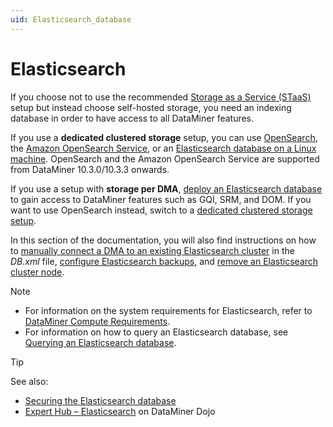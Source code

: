 ```yaml
---
uid: Elasticsearch_database
---
```


# Elasticsearch

If you choose not to use the recommended [Storage as a Service (STaaS)](xref:STaaS) setup but instead choose self-hosted storage, you need an indexing database in order to have access to all DataMiner features.

If you use a **dedicated clustered storage** setup, you can use [OpenSearch](xref:OpenSearch_database), the [Amazon OpenSearch Service](xref:Amazon_OpenSearch_Service), or an [Elasticsearch database on a Linux machine](xref:Installing_Elasticsearch_on_separate_Linux_machine). OpenSearch and the Amazon OpenSearch Service are supported from DataMiner 10.3.0/10.3.3 onwards.

If you use a setup with **storage per DMA**, [deploy an Elasticsearch database](xref:Configuring_indexing_database_per_DMS) to gain access to DataMiner features such as GQI, SRM, and DOM. If you want to use OpenSearch instead, switch to a [dedicated clustered storage setup](xref:Configuring_dedicated_clustered_storage).

In this section of the documentation, you will also find instructions on how to [manually connect a DMA to an existing Elasticsearch cluster](xref:Manually_Connecting_DMA_to_Elasticsearch_Cluster) in the *DB.xml* file, [configure Elasticsearch backups](xref:Configuring_Elasticsearch_backups), and [remove an Elasticsearch cluster node](xref:Configuring_Elasticsearch_node_remove).

> [!NOTE]
>
> - For information on the system requirements for Elasticsearch, refer to [DataMiner Compute Requirements](xref:DataMiner_Compute_Requirements).
> - For information on how to query an Elasticsearch database, see [Querying an Elasticsearch database](xref:Querying_an_Elasticsearch_database).

> [!TIP]
> See also:
>
> - [Securing the Elasticsearch database](xref:Security_Elasticsearch)
> - [Expert Hub – Elasticsearch](https://community.dataminer.services/expert-hub-elastic/) on DataMiner Dojo
